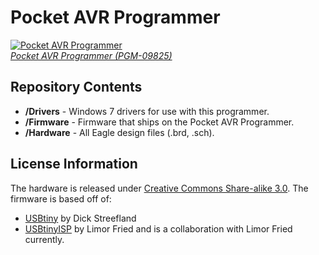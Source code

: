 Pocket AVR Programmer
=====================

[![Pocket AVR Programmer](https://dlnmh9ip6v2uc.cloudfront.net/images/products/9/8/2/5/09825-01b.jpg)  
*Pocket AVR Programmer (PGM-09825)*](https://www.sparkfun.com/products/9825)

Repository Contents
-------------------
* **/Drivers** - Windows 7 drivers for use with this programmer. 
* **/Firmware** - Firmware that ships on the Pocket AVR Programmer.
* **/Hardware** - All Eagle design files (.brd, .sch).


License Information
-------------------
The hardware is released under [Creative Commons Share-alike 3.0](http://creativecommons.org/licenses/by-sa/3.0/).
The firmware is based off of:
* [USBtiny](http://dicks.home.xs4all.nl/avr/usbtiny/index.html) by Dick Streefland
* [USBtinyISP](http://www.ladyada.net/make/usbtinyisp/) by Limor Fried and is a collaboration with Limor Fried currently.
 
